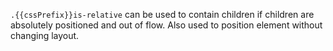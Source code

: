 `.{{cssPrefix}}is-relative` can be used to contain children if children are absolutely positioned and out of flow. Also used to position element without changing layout.
